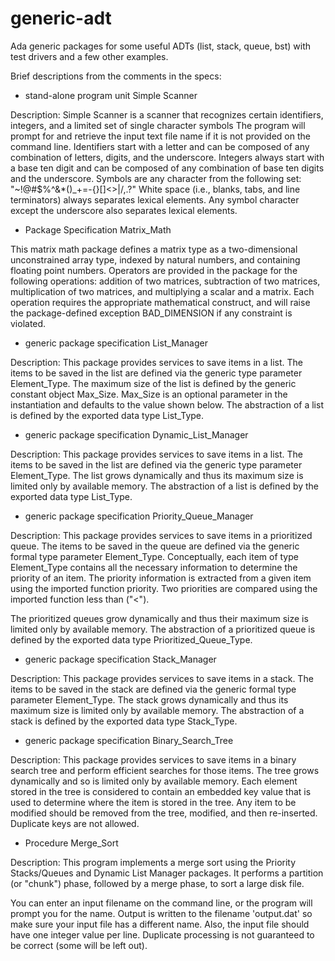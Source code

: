 generic-adt
===========

Ada generic packages for some useful ADTs (list, stack, queue, bst) with test 
drivers and a few other examples.

Brief descriptions from the comments in the specs:

 - stand-alone program unit Simple Scanner

Description: Simple Scanner is a scanner that recognizes certain
identifiers, integers, and a limited set of single character symbols
The program will prompt for and retrieve the input text file name
if it is not provided on the command line. Identifiers start with a
letter and can be composed of any combination of letters, digits, and
the underscore. Integers always start with a base ten digit and can be
composed of any combination of base ten digits and the underscore.
Symbols are any character from the following set:
 "~!@#$%^&*()_+=-{}[]<>|/,.?"
White space (i.e., blanks, tabs, and line terminators) always separates
lexical elements. Any symbol character except the underscore also
separates lexical elements.

 - Package Specification Matrix_Math

This matrix math package defines a matrix type as a two-dimensional
unconstrained array type, indexed by natural numbers, and containing
floating point numbers. Operators are provided in the package for the
following operations: addition of two matrices, subtraction of two
matrices, multiplication of two matrices, and multiplying a scalar
and a matrix. Each operation requires the appropriate mathematical
construct, and will raise the package-defined exception BAD_DIMENSION if
any constraint is violated.

 - generic package specification List_Manager

Description: This package provides services to save items in a list.
The items to be saved in the list are defined via the generic type
parameter Element_Type. The maximum size of the list is defined by
the generic constant object Max_Size. Max_Size is an optional parameter
in the instantiation and defaults to the value shown below. The
abstraction of a list is defined by the exported data type List_Type.

 - generic package specification Dynamic_List_Manager

Description: This package provides services to save items in a list.
The items to be saved in the list are defined via the generic type
parameter Element_Type. The list grows dynamically and thus its
maximum size is limited only by available memory. The abstraction
of a list is defined by the exported data type List_Type.

 - generic package specification Priority_Queue_Manager

Description: This package provides services to save items in a prioritized
queue. The items to be saved in the queue are defined via the generic formal
type parameter Element_Type. Conceptually, each item of type Element_Type
contains all the necessary information to determine the priority of an item.
The priority information is extracted from a given item using the imported
function priority. Two priorities are compared using the imported function
less than ("<").

The prioritized queues grow dynamically and thus their maximum size
is limited only by available memory. The abstraction of a
prioritized queue is defined by the exported data type
Prioritized_Queue_Type.

 - generic package specification Stack_Manager

Description: This package provides services to save items in a stack.
The items to be saved in the stack are defined via the generic formal
type parameter Element_Type. The stack grows dynamically and thus its
maximum size is limited only by available memory. The abstraction
of a stack is defined by the exported data type Stack_Type.

 - generic package specification Binary_Search_Tree

Description: This package provides services to save items in a binary
search tree and perform efficient searches for those items.
The tree grows dynamically and so is limited only by available memory.
Each element stored in the tree is considered to contain an embedded
key value that is used to determine where the item is stored in the
tree. Any item to be modified should be removed from the tree,
modified, and then re-inserted. Duplicate keys are not allowed.

 - Procedure Merge_Sort

Description: This program implements a merge sort using the Priority
Stacks/Queues and Dynamic List Manager packages. It performs a partition
(or "chunk") phase, followed by a merge phase, to sort a large disk file.

You can enter an input filename on the command line, or the program
will prompt you for the name. Output is written to the filename
'output.dat' so make sure your input file has a different name.
Also, the input file should have one integer value per line. Duplicate
processing is not guaranteed to be correct (some will be left out).


